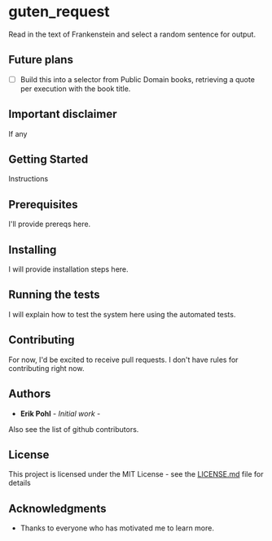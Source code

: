 # guten_request

Read in the text of Frankenstein and select a random sentence for output.

## Future plans

- [ ] Build this into a selector from Public Domain books, retrieving a quote per execution with the book title.

## Important disclaimer

If any


## Getting Started

Instructions

## Prerequisites

I'll provide prereqs here.

## Installing

I will provide installation steps here.

## Running the tests

I will explain how to test the system here using the automated tests.

## Contributing

For now, I'd be excited to receive pull requests.  I don't have rules for contributing right now.

## Authors

* **Erik Pohl** - *Initial work* - 

Also see the list of github contributors.

## License

This project is licensed under the MIT License - see the [LICENSE.md](LICENSE.md) file for details

## Acknowledgments

* Thanks to everyone who has motivated me to learn more.

